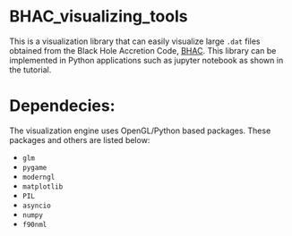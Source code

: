 # BHAC_visualizing_tools

This is a visualization library that can easily visualize large `.dat` files obtained from the Black Hole Accretion Code, [BHAC](https://bhac.science). This library can be implemented in Python applications such as jupyter notebook as shown in the tutorial.

# Dependecies:
The visualization engine uses OpenGL/Python based packages. These packages and others are listed below:

- `glm`
- `pygame`
- `moderngl`
- `matplotlib`
- `PIL`
- `asyncio`
- `numpy`
- `f90nml`
